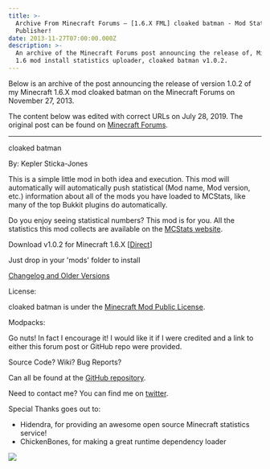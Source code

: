 ```yaml
---
title: >-
  Archive From Minecraft Forums — [1.6.X FML] cloaked batman - Mod Statistics
  Publisher!
date: 2013-11-27T07:00:00.000Z
description: >-
  An archive of the Minecraft Forums post announcing the release of, Minecraft
  1.6 mod install statistics uploader, cloaked batman v1.0.2.
---
```

Below is an archive of the post announcing the release of version 1.0.2 of my Minecraft 1.6.X mod cloaked batman on the Minecraft Forums on November 27, 2013.

The content below was edited with correct URLs on July 28, 2019. The original post can be found on [Minecraft Forums](https://www.minecraftforum.net/forums/mapping-and-modding-java-edition/minecraft-mods/1291302-1-6-x-fml-cloaked-batman-mod-statistics-publisher).

- - -

cloaked batman

By: Kepler Sticka-Jones

This is a simple little mod in both idea and execution. This mod will automatically will automatically push statistical (Mod name, Mod version, etc.) information about all of the mods you have loaded to MCStats, like many of the top Bukkit plugins do automatically.

Do you enjoy seeing statistical numbers? This mod is for you. All the statistics this mod collects are available on the [MCStats website](http://mcstats.org/).

Download v1.0.2 for Minecraft 1.6.X [[Direct](https://github.com/keplersj/Alfred/releases/download/v1.0.2/cloaked-batman-1.0.2.jar)]

Just drop in your 'mods' folder to install

[Changelog and Older Versions](https://github.com/keplersj/Alfred/releases)

License:

cloaked batman is under the [Minecraft Mod Public License](https://github.com/keplersj/Alfred/blob/master/LICENSE.md).

Modpacks:

Go nuts! In fact I encourage it! I would like it if I were credited and a link to either this forum post or GitHub repo were provided.

Source Code? Wiki? Bug Reports?

Can all be found at the [GitHub repository](http://github.com/keplersj/Alfred).

Need to contact me? You can find me on [twitter](http://twitter.com/realKeplerSJ).

Special Thanks goes out to:

* Hidendra, for providing an awesome open source Minecraft statistics service!
* ChickenBones, for making a great runtime dependency loader

![](https://api.mcstats.org/signature/cloaked%20batman.png)
